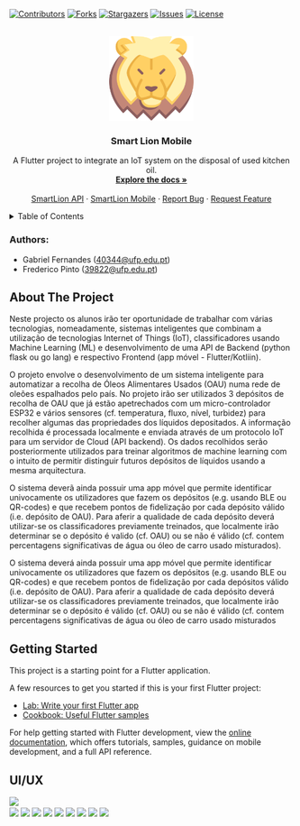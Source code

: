 <div id="top"></div>

<!-- PROJECT SHIELDS -->
<!--
*** I'm using markdown "reference style" links for readability.
*** Reference links are enclosed in brackets [ ] instead of parentheses ( ).
*** See the bottom of this document for the declaration of the reference variables
*** for contributors-url, forks-url, etc. This is an optional, concise syntax you may use.
*** https://www.markdownguide.org/basic-syntax/#reference-style-links
-->
[![Contributors][contributors-shield]][contributors-url]
[![Forks][forks-shield]][forks-url]
[![Stargazers][stars-shield]][stars-url]
[![Issues][issues-shield]][issues-url]
[![License][license-shield]][license-url]



<!-- PROJECT LOGO -->
<br />
<div align="center">
  <a href="https://github.com/fredmnpinto/smart_lion_mobile">
    <img src="assets/images/smart-lion.jpg" alt="Logo" width="150" height="150">
  </a>

  <h3 align="center">Smart Lion Mobile</h3>

  <p align="center">
    A Flutter project to integrate an IoT system on the disposal of used kitchen oil.
    <br />
    <a href="https://github.com/fredmnpinto/smart_lion_mobile"><strong>Explore the docs »</strong></a>
    <br />
    <br />
    <a href="https://github.com/21F0rc3/sl-api/">SmartLion API</a>
    ·
    <a href="https://github.com/fredmnpinto/smart_lion_mobile/">SmartLion Mobile</a>
    ·
    <a href="https://github.com/fredmnpinto/smart_lion_mobile/issues">Report Bug</a>
    ·
    <a href="https://github.com/fredmnpinto/smart_lion_mobile/issues">Request Feature</a>
  </p>
</div>



<!-- TABLE OF CONTENTS -->
<details>
  <summary>Table of Contents</summary>
  <ol>
    <li>
      <a href="#authors">Authors</a>
    </li>
    <li>
      <a href="#about-the-project">About The Project</a>
    </li>
    <li>
      <a href="#getting-started">Getting Started</a>
    </li>
    <li><a href="#uiux">UI/UX</a></li>
  </ol>
</details>


### Authors:
- Gabriel Fernandes (40344@ufp.edu.pt)
- Frederico Pinto (39822@ufp.edu.pt)
  
## About The Project

Neste  projecto  os  alunos  irão  ter  oportunidade  de  trabalhar  com  várias  tecnologias, nomeadamente, sistemas inteligentes que combinam a utilização de tecnologias Internet of Things (IoT), classificadores usando Machine Learning (ML) e desenvolvimento de uma API de Backend (python flask ou go lang) e respectivo Frontend (app móvel - Flutter/Kotliin). 

O projeto envolve o desenvolvimento de um sistema inteligente para automatizar a recolha de Óleos Alimentares Usados (OAU) numa rede de oleões espalhados pelo país. No projeto irão ser utilizados 3 depósitos de recolha de OAU que já estão apetrechados com um micro-controlador ESP32 e vários sensores (cf. temperatura, fluxo, nível, turbidez) para recolher algumas das propriedades dos líquidos depositados. A informação recolhida é processada localmente e enviada através de um protocolo IoT para um servidor de Cloud (API backend). Os dados recolhidos serão posteriormente utilizados para treinar algoritmos de machine learning com o intuito de permitir distinguir futuros depósitos de líquidos usando a mesma arquitectura.

O sistema deverã ainda possuir uma app móvel que permite identificar univocamente os utilizadores que fazem os depósitos (e.g. usando BLE ou QR-codes) e que recebem pontos de fidelização por cada depósito válido (i.e. depósito de OAU). Para aferir a qualidade de cada depósito deverá utilizar-se os classificadores previamente treinados, que localmente irão determinar se o depósito é valido (cf. OAU) ou se não é válido (cf. contem percentagens significativas de água ou óleo de carro usado misturados).

O  sistema  deverá  ainda  possuir  uma  app  móvel  que  permite  identificar univocamente os utilizadores que fazem os depósitos (e.g. usando BLE ou QR-codes) e que recebem pontos de fidelização por cada depósitos válido (i.e. depósito de OAU). Para aferir  a  qualidade  de  cada  depósito  deverá  utilizar-se  os  classificadores  previamente treinados, que localmente irão determinar se o depósito é válido (cf. OAU) ou se não é válido (cf. contem percentagens significativas de água ou óleo de carro usado misturados 

## Getting Started

This project is a starting point for a Flutter application.

A few resources to get you started if this is your first Flutter project:

- [Lab: Write your first Flutter app](https://docs.flutter.dev/get-started/codelab)
- [Cookbook: Useful Flutter samples](https://docs.flutter.dev/cookbook)

For help getting started with Flutter development, view the
[online documentation](https://docs.flutter.dev/), which offers tutorials,
samples, guidance on mobile development, and a full API reference.

## UI/UX

<image src="https://user-images.githubusercontent.com/57480698/169343557-2c8f7fe8-c77a-4b4d-a913-31a2366671f0.gif" width=200>
<div>
<image src="https://user-images.githubusercontent.com/57480698/169344041-11b7b98e-1de3-4d1a-928a-421eff6c815d.png" width=200>
<image src="https://user-images.githubusercontent.com/57480698/169344122-ff7d52cb-c22e-44cd-8070-68ce1b0ae248.png" width=200>
<image src="https://user-images.githubusercontent.com/57480698/169344187-f88b4576-d7f5-494a-ab6e-2796b862aed9.png" width=200>
<image src="https://user-images.githubusercontent.com/57480698/169344256-5498f65b-bdf6-45df-871d-5e0c308f3db1.png" width=200>
<image src="https://user-images.githubusercontent.com/57480698/169344312-58d023d3-f1e3-4e99-a7fe-fd020741b7eb.png" width=200>
<image src="https://user-images.githubusercontent.com/57480698/169344348-c2fca4bc-952f-4d92-ac90-29cde13e2013.png" width=200>
<image src="https://user-images.githubusercontent.com/57480698/169344401-03f413ed-3f4f-4165-b752-869f040b1aaa.png" width=200>
<image src="https://user-images.githubusercontent.com/57480698/169344446-6ee3cd28-d1d4-4750-9645-d0d9175b2975.png" width=200>
<image src="https://user-images.githubusercontent.com/57480698/169344528-06a20946-e66f-4c7e-960b-24fef95de755.png" width=200>
</div>

<!-- MARKDOWN LINKS & IMAGES -->
<!-- https://www.markdownguide.org/basic-syntax/#reference-style-links -->
[contributors-shield]: https://img.shields.io/github/contributors/fredmnpinto/smart_lion_mobile?style=for-the-badge
[contributors-url]: https://github.com/fredmnpinto/smart_lion_mobile/graphs/contributors
[forks-shield]: https://img.shields.io/github/forks/fredmnpinto/smart_lion_mobile?style=for-the-badge
[forks-url]: https://github.com/fredmnpinto/smart_lion_mobile/network/members
[stars-shield]: https://img.shields.io/github/stars/fredmnpinto/smart_lion_mobile?style=for-the-badge
[stars-url]: https://github.com/fredmnpinto/smart_lion_mobile/stargazers
[issues-shield]: https://img.shields.io/github/issues/fredmnpinto/smart_lion_mobile?style=for-the-badge
[issues-url]: https://github.com/fredmnpinto/smart_lion_mobile/issues
[license-shield]: https://img.shields.io/github/license/fredmnpinto/smart_lion_mobile?style=for-the-badge
[license-url]: https://github.com/fredmnpinto/smart_lion_mobile/blob/master/LICENSE
